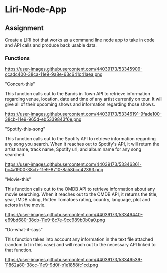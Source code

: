 # Liri-Node-App                                           

## Assignment

  Create a LIRI bot that works as a command line node app to take in code and API calls and produce back usable data.
  
### Functions

   https://user-images.githubusercontent.com/44039173/53345909-ccadc400-38ca-11e9-9a8e-63c641c41aea.png

  "Concert-this"
  
  This function calls out to the Bands in Town API to retrieve information regarding venue, location, date and time of any       artist currently on tour.  It will give all of their upcoming shows and information regarding those shows.
    
    
   https://user-images.githubusercontent.com/44039173/53346191-9fade100-38cb-11e9-965d-eb5339843f6e.png
    
 
    
  "Spotify-this-song"
  
  This function calls out to the Spotify API to retrieve information regarding any song you search.  When it reaches out to     Spotify's API, it will return the artist name, track name, Spotify url, and album name for any song searched.
    
    
    
  https://user-images.githubusercontent.com/44039173/53346361-bc4a1900-38cb-11e9-8710-8a58bcc42393.png
    
   
    
  "Movie-this"
  
  This function calls out to the OMDB API to retrieve information about any movie searching.  When it reaches out to the         OMDB API, it returns the title, year, IMDB rating, Rotten Tomatoes rating, country, language, plot and actors in the           movie.
    
   
   https://user-images.githubusercontent.com/44039173/53346440-e69bd680-38cb-11e9-8c7e-9cc989b0b0a0.png
    
  
    
   "Do-what-it-says"
   
   This function takes into account any information in the text file attached (random.txt in this case) and will reach out        to the necessary API linked to that function.
     
   https://user-images.githubusercontent.com/44039173/53346539-11862a80-38cc-11e9-9d0f-b1e1858fc1cd.png
     
     

